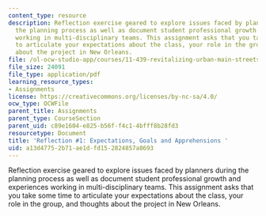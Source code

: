 ```yaml
---
content_type: resource
description: Reflection exercise geared to explore issues faced by planners during
  the planning process as well as document student professional growth and experiences
  working in multi-disciplinary teams. This assignment asks that you take some time
  to articulate your expectations about the class, your role in the group, and thoughts
  about the project in New Orleans.
file: /ol-ocw-studio-app/courses/11-439-revitalizing-urban-main-streets-st-claude-avenue-new-orleans-spring-2009/a13d47752b71ae1dfd152824857a8693_MIT11_439s09_assn01_reflection01.pdf
file_size: 24091
file_type: application/pdf
learning_resource_types:
- Assignments
license: https://creativecommons.org/licenses/by-nc-sa/4.0/
ocw_type: OCWFile
parent_title: Assignments
parent_type: CourseSection
parent_uid: c89e1604-e825-b56f-f4c1-4bfff8b28fd3
resourcetype: Document
title: 'Reflection #1: Expectations, Goals and Apprehensions '
uid: a13d4775-2b71-ae1d-fd15-2824857a8693
---
```

Reflection exercise geared to explore issues faced by planners during the planning process as well as document student professional growth and experiences working in multi-disciplinary teams. This assignment asks that you take some time to articulate your expectations about the class, your role in the group, and thoughts about the project in New Orleans.